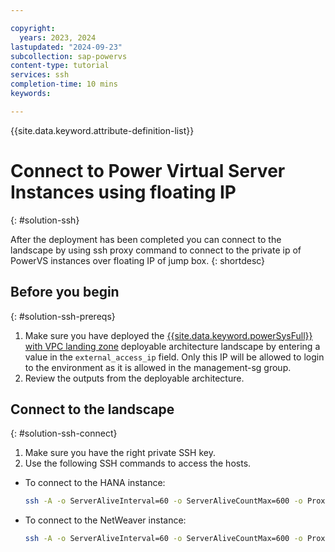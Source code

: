 ```yaml
---

copyright:
  years: 2023, 2024
lastupdated: "2024-09-23"
subcollection: sap-powervs
content-type: tutorial
services: ssh
completion-time: 10 mins
keywords:

---
```


{{site.data.keyword.attribute-definition-list}}

# Connect to Power Virtual Server Instances using floating IP
{: #solution-ssh}

After the deployment has been completed you can connect to the landscape by using ssh proxy command to connect to the private ip of PowerVS instances over floating IP of jump box.
{: shortdesc}

## Before you begin
{: #solution-ssh-prereqs}

1. Make sure you have deployed the [{{site.data.keyword.powerSysFull}} with VPC landing zone](https://cloud.ibm.com/catalog/architecture/deploy-arch-ibm-pvs-inf-2dd486c7-b317-4aaa-907b-42671485ad96-global) deployable architecture landscape by entering a value in the `external_access_ip` field. Only this IP will be allowed to login to the environment as it is allowed in the management-sg group.
1. Review the outputs from the deployable architecture.

## Connect to the landscape
{: #solution-ssh-connect}

1. Make sure you have the right private SSH key.
1. Use the following SSH commands to access the hosts.

- To connect to the HANA instance:

    ```sh
    ssh -A -o ServerAliveInterval=60 -o ServerAliveCountMax=600 -o ProxyCommand="ssh -W %h:%p root@<access_host_or_ip>" root@<powervs_hana_instance_management_ip>
    ```

- To connect to the NetWeaver instance:
    ```sh
    ssh -A -o ServerAliveInterval=60 -o ServerAliveCountMax=600 -o ProxyCommand="ssh -W %h:%p root@<access_host_or_ip>" root@<powervs_netweaver_instance_management_ip>
    ```
